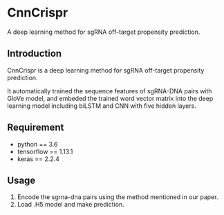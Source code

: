 # CnnCrispr
A deep learning method for sgRNA off-target propensity prediction.

## Introduction
CnnCrispr is a deep learning method for sgRNA off-target propensity prediction. 

It automatically trained the sequence features of sgRNA-DNA pairs with GloVe model, and embeded the trained word vector matrix into the deep learning model including biLSTM and CNN with five hidden layers. 

## Requirement
* python == 3.6
* tensorflow == 1.13.1
* keras == 2.2.4

## Usage
1. Encode the sgrna-dna pairs  using the method mentioned in our paper.
2. Load .H5 model and make prediction.
